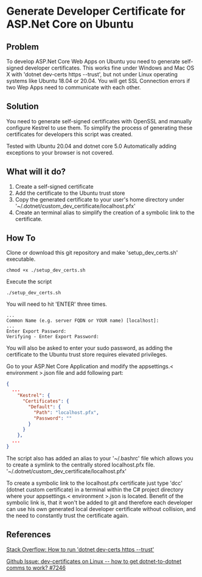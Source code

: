 # Generate Developer Certificate for ASP.Net Core on Ubuntu

## Problem
To develop ASP.Net Core Web Apps on Ubuntu you need to generate self-signed developer certificates.
This works fine under Windows and Mac OS X with 'dotnet dev-certs https --trust', but not under Linux operating systems
like Ubuntu 18.04 or 20.04. You will get SSL Connection errors if two Wep Apps need to communicate with each other.

## Solution
You need to generate self-signed certificates with OpenSSL and manually configure Kestrel to use them.
To simplify the process of generating these certificates for developers this script was created.

Tested with Ubuntu 20.04 and dotnet core 5.0
Automatically adding exceptions to your browser is not covered.

## What will it do?
1. Create a self-signed certificate
2. Add the certificate to the Ubuntu trust store
3. Copy the generated certificate to your user's home directory under '~/.dotnet/custom_dev_certificate/localhost.pfx'
4. Create an terminal alias to simplify the creation of a symbolic link to the certificate.

## How To
Clone or download this git repository and make 'setup_dev_certs.sh' executable.
```shell
chmod +x ./setup_dev_certs.sh
```
Execute the script
```shell
./setup_dev_certs.sh
```
You will need to hit 'ENTER' three times.
```text
...
Common Name (e.g. server FQDN or YOUR name) [localhost]:
...
Enter Export Password:
Verifying - Enter Export Password:
```

You will also be asked to enter your sudo password, as adding the certificate to the Ubuntu trust store requires
elevated privileges.

Go to your ASP.Net Core Application and modify the appsettings.< environment >.json file and add following part:
```json
{
  ...
    "Kestrel": {
      "Certificates": {
        "Default": {
          "Path": "localhost.pfx",
          "Password": ""
        }
      }
    },
  ...
}
```

The script also has added an alias to your '~/.bashrc' file which allows you to create a symlink to the centrally stored
localhost.pfx file. '~/.dotnet/custom_dev_certificate/localhost.pfx'

To create a symbolic link to the localhost.pfx certificate just type 'dcc' (dotnet custom certificate) in a terminal
within the C# project directory where your appsettings.< environment >.json is located.
Benefit of the symbolic link is, that it won't be added to git and therefore each developer can use his own generated
local developer certificate without collision, and the need to constantly trust the certificate again.

## References
[Stack Overflow: How to run 'dotnet dev-certs https --trust'](https://stackoverflow.com/questions/55485511/how-to-run-dotnet-dev-certs-https-trust)

[Github Issue: dev-certificates on Linux -- how to get dotnet-to-dotnet comms to work? #7246](https://github.com/dotnet/aspnetcore/issues/7246)